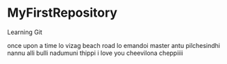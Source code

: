 # MyFirstRepository
Learning Git

once upon a time lo
vizag beach road lo
emandoi master antu pilchesindhi nannu
alli bulli
nadumuni thippi 
i love you cheevilona cheppiiii
